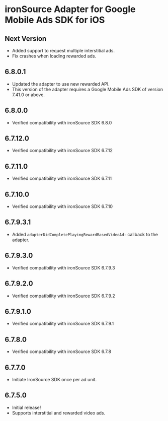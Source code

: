 # ironSource Adapter for Google Mobile Ads SDK for iOS

## Next Version
- Added support to request multiple interstitial ads.
- Fix crashes when loading rewarded ads.

## 6.8.0.1
- Updated the adapter to use new rewarded API.
- This version of the adapter requires a Google Mobile Ads SDK of version 7.41.0 or above.

## 6.8.0.0
- Verified compatibility with ironSource SDK 6.8.0

## 6.7.12.0
- Verified compatibility with ironSource SDK 6.7.12

## 6.7.11.0
- Verified compatibility with ironSource SDK 6.7.11

## 6.7.10.0
- Verified compatibility with ironSource SDK 6.7.10

## 6.7.9.3.1
- Added `adapterDidCompletePlayingRewardBasedVideoAd:` callback to the adapter.

## 6.7.9.3.0
- Verified compatibility with ironSource SDK 6.7.9.3

## 6.7.9.2.0
- Verified compatibility with ironSource SDK 6.7.9.2

## 6.7.9.1.0
- Verified compatibility with ironSource SDK 6.7.9.1

## 6.7.8.0
- Verified compatibility with ironSource SDK 6.7.8

## 6.7.7.0
- Initiate IronSource SDK once per ad unit.

## 6.7.5.0
- Initial release!
- Supports interstitial and rewarded video ads.
